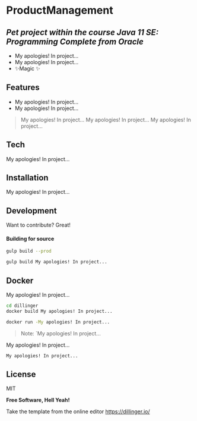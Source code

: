 # ProductManagement
## _Pet project within the course Java 11 SE: Programming Complete from Oracle_

- My apologies! In project...
- My apologies! In project...
- ✨Magic ✨

## Features

- My apologies! In project...
- My apologies! In project...

> My apologies! In project...
> My apologies! In project...
> My apologies! In project...


## Tech

My apologies! In project...

## Installation

My apologies! In project...


## Development

Want to contribute? Great!

#### Building for source


```sh
gulp build --prod
```


```sh
gulp build My apologies! In project...
```

## Docker

My apologies! In project...

```sh
cd dillinger
docker build My apologies! In project...
```


```sh
docker run -My apologies! In project...
```

> Note: `My apologies! In project...

My apologies! In project...

```sh
My apologies! In project...
```

## License

MIT

**Free Software, Hell Yeah!**

Take the template from the online editor https://dillinger.io/

[//]: # (These are reference links used in the body of this note and get stripped out when the markdown processor does its job. There is no need to format nicely because it shouldn't be seen. Thanks SO - http://stackoverflow.com/questions/4823468/store-comments-in-markdown-syntax)

   [dill]: <https://github.com/joemccann/dillinger>
   [git-repo-url]: <https://github.com/joemccann/dillinger.git>
   [john gruber]: <http://daringfireball.net>
   [df1]: <http://daringfireball.net/projects/markdown/>
   [markdown-it]: <https://github.com/markdown-it/markdown-it>
   [Ace Editor]: <http://ace.ajax.org>
   [node.js]: <http://nodejs.org>
   [Twitter Bootstrap]: <http://twitter.github.com/bootstrap/>
   [jQuery]: <http://jquery.com>
   [@tjholowaychuk]: <http://twitter.com/tjholowaychuk>
   [express]: <http://expressjs.com>
   [AngularJS]: <http://angularjs.org>
   [Gulp]: <http://gulpjs.com>

   [PlDb]: <https://github.com/joemccann/dillinger/tree/master/plugins/dropbox/README.md>
   [PlGh]: <https://github.com/joemccann/dillinger/tree/master/plugins/github/README.md>
   [PlGd]: <https://github.com/joemccann/dillinger/tree/master/plugins/googledrive/README.md>
   [PlOd]: <https://github.com/joemccann/dillinger/tree/master/plugins/onedrive/README.md>
   [PlMe]: <https://github.com/joemccann/dillinger/tree/master/plugins/medium/README.md>
   [PlGa]: <https://github.com/RahulHP/dillinger/blob/master/plugins/googleanalytics/README.md>
